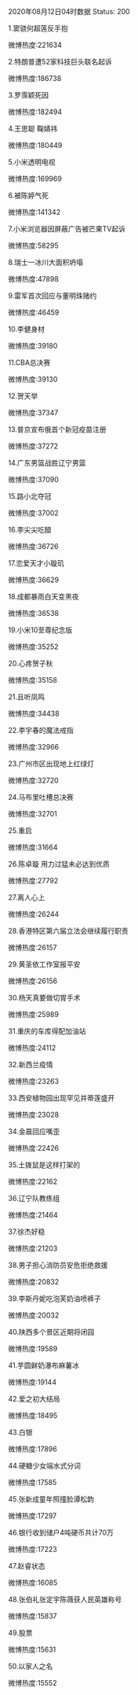 2020年08月12日04时数据
Status: 200

1.窦骁何超莲反手抱

微博热度:221634

2.特朗普遭52家科技巨头联名起诉

微博热度:186738

3.罗霈颖死因

微博热度:182494

4.王思聪 鞠婧祎

微博热度:180449

5.小米透明电视

微博热度:169969

6.被陈婷气死

微博热度:141342

7.小米浏览器因屏蔽广告被芒果TV起诉

微博热度:58295

8.瑞士一冰川大面积坍塌

微博热度:47898

9.雷军首次回应与董明珠赌约

微博热度:46459

10.李健身材

微博热度:39180

11.CBA总决赛

微博热度:39130

12.贺天举

微博热度:37347

13.普京宣布俄首个新冠疫苗注册

微博热度:37272

14.广东男篮战胜辽宁男篮

微博热度:37090

15.路小北夺冠

微博热度:37002

16.李尖尖吃醋

微博热度:36726

17.恋爱天才小璇玑

微博热度:36629

18.成都暴雨白天变黑夜

微博热度:36538

19.小米10至尊纪念版

微博热度:35252

20.心疼贺子秋

微博热度:35158

21.且听凤鸣

微博热度:34438

22.李宇春的魔法戒指

微博热度:32966

23.广州市区出现地上红绿灯

微博热度:32720

24.马布里吐槽总决赛

微博热度:32701

25.重启

微博热度:31664

26.陈卓璇 用力过猛未必达到优质

微博热度:27792

27.离人心上

微博热度:26244

28.香港特区第六届立法会继续履行职责

微博热度:26157

29.黄圣依工作室报平安

微博热度:26156

30.杨天真要做切胃手术

微博热度:25989

31.重庆的车库得配加油站

微博热度:24112

32.新西兰疫情

微博热度:23263

33.西安植物园出现罕见并蒂莲盛开

微博热度:23028

34.金晨回应嘴歪

微博热度:22426

35.土拨鼠是这样打架的

微博热度:22162

36.辽宁队教练组

微博热度:21464

37.徐杰好稳

微博热度:21203

38.男子担心消防员安危拒绝救援

微博热度:20832

39.李斯丹妮吃泡芙奶油喷裤子

微博热度:20032

40.陕西多个景区近期将闭园

微博热度:19589

41.芋圆鲜奶瀑布麻薯冰

微博热度:19144

42.爱之初大结局

微博热度:18495

43.白银

微博热度:17896

44.硬糖少女端水式分词

微博热度:17585

45.张新成童年照撞脸谭松韵

微博热度:17297

46.银行收到储户4吨硬币共计70万

微博热度:17223

47.赵睿状态

微博热度:16085

48.张伯礼张定宇陈薇获人民英雄称号

微博热度:15837

49.股票

微博热度:15631

50.以家人之名

微博热度:15552

